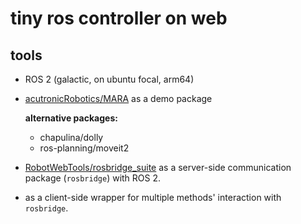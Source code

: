 # tiny ros controller on web

## tools

- ROS 2 (galactic, on ubuntu focal, arm64)

- [acutronicRobotics/MARA](https://github.com/acutronicRobotics/MARA) as a demo package

  **alternative packages:**
  - chapulina/dolly
  - ros-planning/moveit2

- [RobotWebTools/rosbridge_suite](https://github.com/RobotWebTools/rosbridge_suite) as a server-side communication package (`rosbridge`) with ROS 2.

- []() as a client-side wrapper for multiple methods' interaction with `rosbridge`. 